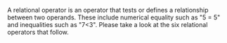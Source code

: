 A relational operator is an operator that tests or defines a relationship between two operands. These include numerical equality such as "5 = 5" and inequalities such as "7<3". Please take a look at the six relational operators that follow.

